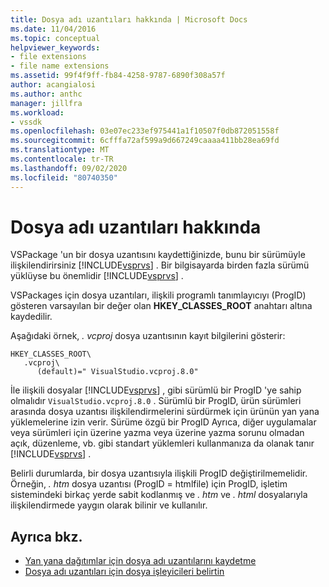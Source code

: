 ```yaml
---
title: Dosya adı uzantıları hakkında | Microsoft Docs
ms.date: 11/04/2016
ms.topic: conceptual
helpviewer_keywords:
- file extensions
- file name extensions
ms.assetid: 99f4f9ff-fb84-4258-9787-6890f308a57f
author: acangialosi
ms.author: anthc
manager: jillfra
ms.workload:
- vssdk
ms.openlocfilehash: 03e07ec233ef975441a1f10507f0db872051558f
ms.sourcegitcommit: 6cfffa72af599a9d667249caaaa411bb28ea69fd
ms.translationtype: MT
ms.contentlocale: tr-TR
ms.lasthandoff: 09/02/2020
ms.locfileid: "80740350"
---
```

# <a name="about-file-name-extensions"></a>Dosya adı uzantıları hakkında
VSPackage 'un bir dosya uzantısını kaydettiğinizde, bunu bir sürümüyle ilişkilendirirsiniz [!INCLUDE[vsprvs](../code-quality/includes/vsprvs_md.md)] . Bir bilgisayarda birden fazla sürümü yüklüyse bu önemlidir [!INCLUDE[vsprvs](../code-quality/includes/vsprvs_md.md)] .

 VSPackages için dosya uzantıları, ilişkili programlı tanımlayıcıyı (ProgID) gösteren varsayılan bir değer olan **HKEY_CLASSES_ROOT** anahtarı altına kaydedilir.

 Aşağıdaki örnek, *. vcproj* dosya uzantısının kayıt bilgilerini gösterir:

```
HKEY_CLASSES_ROOT\
   .vcproj\
      (default)=" VisualStudio.vcproj.8.0"
```

 İle ilişkili dosyalar [!INCLUDE[vsprvs](../code-quality/includes/vsprvs_md.md)] , gibi sürümlü bir ProgID 'ye sahip olmalıdır `VisualStudio.vcproj.8.0` . Sürümlü bir ProgID, ürün sürümleri arasında dosya uzantısı ilişkilendirmelerini sürdürmek için ürünün yan yana yüklemelerine izin verir. Sürüme özgü bir ProgID Ayrıca, diğer uygulamalar veya sürümleri için üzerine yazma veya üzerine yazma sorunu olmadan açık, düzenleme, vb. gibi standart yüklemleri kullanmanıza da olanak tanır [!INCLUDE[vsprvs](../code-quality/includes/vsprvs_md.md)] .

 Belirli durumlarda, bir dosya uzantısıyla ilişkili ProgID değiştirilmemelidir. Örneğin, *. htm* dosya uzantısı (ProgID = htmlfile) için ProgID, işletim sistemindeki birkaç yerde sabit kodlanmış ve *. htm* ve *. html* dosyalarıyla ilişkilendirmede yaygın olarak bilinir ve kullanılır.

## <a name="see-also"></a>Ayrıca bkz.
- [Yan yana dağıtımlar için dosya adı uzantılarını kaydetme](../extensibility/registering-file-name-extensions-for-side-by-side-deployments.md)
- [Dosya adı uzantıları için dosya işleyicileri belirtin](../extensibility/specifying-file-handlers-for-file-name-extensions.md)
